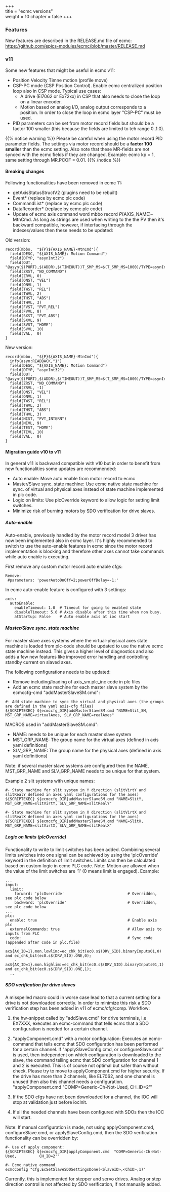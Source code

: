 +++  
title = "ecmc versions"   
weight = 10
chapter = false
+++  

### Features
New features are described in the RELEASE.md file of ecmc:
https://github.com/epics-modules/ecmc/blob/master/RELEASE.md

### v11
Some new features that might be useful in ecmc v11:
* Position Velocity Timne motion (profile move)
* CSP-PC mode (CSP Position Control). Enable ecmc centralized position loop also in CSP mode. Typical use cases:
  * A drive (El7062 or Ex72xx) in CSP that also needs to close the loop on a linear encoder. 
  * Motion based on analog I/O, analog output corresponds to a position. In order to close the loop in ecmc layer "CSP-PC" must be used.
* PID parameters can be set from motor record fields but should be a factor 100 smaller (this because the fields are limited to teh range 0..1.0).

{{% notice warning %}}
Please be careful when using the motor record PID parameter fields. The settings via motor record should be a **factor 100 smaller** than the ecmc setting. Also note that these MR-fields are not synced with the ecmc fields if they are changed.
Example: ecmc kp = 1, same setting through MR.PCOF = 0.01.
{{% /notice %}}

#### Breaking changes


Following functionalities have been removed in ecmc 11:
* getAxisStatusStructV2 (plugins need to be rebuilt)
* Event* (replace by ecmc plc code)
* CommandList* (replace by ecmc plc code)
* DataRecorder* (replace by ecmc plc code)
* Update of ecmc axis command word mbbo record ${P}${AXIS_NAME}-MtnCmd. As long as strings are used when writing to the the PV then it's backward compatible, however, if interfacing through the indexes/values then these needs to be updated:

Old version:
```
record(mbbo,  "${P}${AXIS_NAME}-MtnCmd"){
  field(DESC, "${AXIS_NAME}: Motion Command")
  field(DTYP, "asynInt32")
  field(OUT,  "@asyn($(PORT),$(ADDR),$(TIMEOUT))T_SMP_MS=$(T_SMP_MS=1000)/TYPE=asynInt32/ax$(AXIS_NO).command?")
  field(ZRST, "NO_COMMAND")
  field(ZRVL, 0)
  field(ONST, "VEL")
  field(ONVL, 1)
  field(TWST, "REL")
  field(TWVL, 2)
  field(THST, "ABS")
  field(THVL, 3)
  field(FVST, "PVT_REL")
  field(FVVL, 8)
  field(SXST, "PVT_ABS")
  field(SXVL, 9)
  field(SVST, "HOME")
  field(SVVL, 10)
  field(VAL,  0)
}
```

New version:
```
record(mbbo,  "${P}${AXIS_NAME}-MtnCmd"){
  info(asyn:READBACK,"1")
  field(DESC, "${AXIS_NAME}: Motion Command")
  field(DTYP, "asynInt32")
  field(OUT,  "@asyn($(PORT),$(ADDR),$(TIMEOUT))T_SMP_MS=$(T_SMP_MS=1000)/TYPE=asynInt32/ax$(AXIS_NO).command?")
  field(ZRST, "NO_COMMAND")
  field(ZRVL, -1)
  field(ONST, "VEL")
  field(ONVL, 1)
  field(TWST, "REL")
  field(TWVL, 2)
  field(THST, "ABS")
  field(THVL, 3)
  field(NIST, "PVT_INTERN")
  field(NIVL, 9)
  field(TEST, "HOME")
  field(TEVL, 10)
  field(VAL,  0)
}
```
#### Migration guide v10 to v11

In general v11 is backward compatible with v10 but in order to benefit from new functionalities some updates are recommended:
* Auto enable: Move auto enable from motor record to ecmc
* Master/Slave sync. state  machine: Use ecmc native state machine for sync. of virtual and physical axes instead of state machine implemented in plc code.
* Logic on limits: Use plcOverride keyword to allow logic for setting limit switches.
* Minimize risk of burning motors by SDO verification for drive slaves.

##### Auto-enable
Auto-enable, previously handled by the motor record model 3 driver has now been implemented also in ecmc layer. It's highly recommended to switch to use the auto-enable features in ecmc since the motor record implementation is blocking and therefore other axes cannot take commands while auto enable is executing.

First remove any custom motor record auto enable cfgs:
```
Remove:
 #parameters: 'powerAutoOnOff=2;powerOffDelay=-1;'
```

In ecmc auto-enable feature is configured with 3 settings:
```
axis:
  autoEnable:
    enableTimeout: 1.0  # Timeout for going to enabled state
    disableTimeout: 5.0 # Axis disable after this time when non busy.
    atStartup: False    # Auto enable axis at ioc start
```

##### Master/Slave sync. state machine
For master slave axes systems where the virtual-physical axes state machine is loaded from plc-code should be updated to use the native ecmc state machine instead. This gives a higher level of diagnostics and also adds a few new features like improved error handling and controlling standby current on slaved axes.

The following configurations needs to be updated:
* Remove including/loading of axis_sm.plc_inc code in plc files
* Add an ecmc state machine for each master slave system by the ecmccfg-cmd "addMasterSlaveSM.cmd":
```
#- Add state machine to sync the virtual and physical axes (the groups are defined in the yaml axis-cfg files) 
${SCRIPTEXEC} ${ecmccfg_DIR}addMasterSlaveSM.cmd "NAME=Slit_SM, MST_GRP_NAME=virtualAxes, SLV_GRP_NAME=realAxes"
```
MACROS used in "addMasterSlaveSM.cmd":
* NAME: needs to be unique for each master slave system
* MST_GRP_NAME:  The group name for the virtual axes (defined in axis yaml definitions)
* SLV_GRP_NAME:  The group name for the physical axes (defined in axis yaml definitions)

Note: if several master slave systems are configured then the NAME, MST_GRP_NAME and SLV_GRP_NAME needs to be unique for that system.

Example 2 slit systems with unique names:
```
#- State machine for slit system in Y direction (slitVirtY and slitRealY defined in axes yaml configurations for the axes)
${SCRIPTEXEC} ${ecmccfg_DIR}addMasterSlaveSM.cmd "NAME=SlitY, MST_GRP_NAME=slitVirtY, SLV_GRP_NAME=slitRealY"

#- State machine for slit system in X direction (slitVirtX and slitRealX defined in axes yaml configurations for the axes)
${SCRIPTEXEC} ${ecmccfg_DIR}addMasterSlaveSM.cmd "NAME=SlitX, MST_GRP_NAME=slitVirtX, SLV_GRP_NAME=slitRealX"
```

##### Logic on limits (plcOverride)
Functionality to write to limit switches has been added. Combining several limits switches into one signal can be achieved by using the 'plcOverride' keyword in the definition of limit switches. Limits can then be calculated based on custom logic in ecmc PLC code.
Note: Motion are allowed when the value of the limit switches are '1' (0 means limit is engaged).
Example:
```
...
input:
  limit:
    forward: 'plcOverride'                            # Overridden, see plc code below
    backward: 'plcOverride'                           # Overridden, see plc code below
...
plc:
  enable: true                                        # Enable axis plc
  externalCommands: true                              # Allow axis to inputs from PLC  
  code:                                               # Sync code (appended after code in plc.file)
    - ax${AX_ID=1}.mon.lowlim:=ec_chk_bit(ec0.s$(DRV_SID).binaryInputs01,0) and ec_chk_bit(ec0.s$(DRV_SID).ONE,0);
    - ax${AX_ID=1}.mon.highlim:=ec_chk_bit(ec0.s$(DRV_SID).binaryInputs01,1) and ec_chk_bit(ec0.s$(DRV_SID).ONE,1);
  ..
```

##### SDO verification for drive slaves
A misspelled macro could in worse case lead to that a current setting for a drive is not downloaded correctly. In order to minimize this risk a SDO verification step has been added in v11 of ecmc/cfg/comp. Workflow:
1. the hw-snippet called by "addSlave.cmd" for drive terminals, i.e EX7XXX, executes an ecmc-command that tells ecmc that a SDO configuration is needed for a certain channel.
2. "applyComponent.cmd" with a motor configuration: Executes an ecmc-command that tells ecmc that SDO configuration has been performed for a certain channel.
    If "applySlaveConfig.cmd, or configureSlave.cmd" is used, then independent on which configuration is downloaded to the slave, the command telling ecmc that SDO configuration for channel 1 and 2 is executed. This is of course not optimal but safer than without check. Please try to move to applyComponent.cmd for higher security. If the drive has more than 2 channels, like EL7062, and one channel is unused then also this channel needs a configuration. "applyComponent.cmd  "COMP=Generic-Ch-Not-Used,          CH_ID=2'"
 
3. If the SDO cfgs have not been downloaded for a channel, the IOC will stop at validation just before iocInit.
4. If all the needed channels have been configured with SDOs then the IOC will start.

Note: If manual configuration is made, not using applyComponent.cmd, configureSlave.cmd, or applySlaveConfig.cmd, then the SDO verification functionality can be overridden by:
```
#- Use of apply component:
${SCRIPTEXEC} ${ecmccfg_DIR}applyComponent.cmd  "COMP=Generic-Ch-Not-Used,          CH_ID=2'"

#- Ecmc native command
ecmcConfig "Cfg.EcSetSlaveSDOSettingsDone(<SlaveID>,<ChID>,1)"

```
Currently, this is implemented for stepper and servo drives. Analog or step direction control is not affected by SDO verification, if not manually added.
